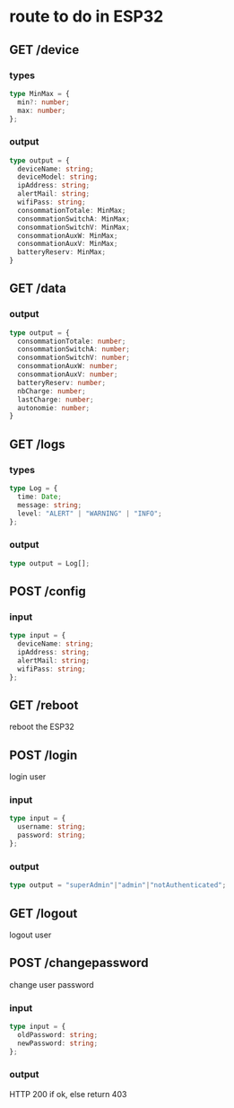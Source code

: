 # route to do in ESP32

## GET /device

### types
```typescript
type MinMax = {
  min?: number;
  max: number;
};
```

### output 
```typescript
type output = {
  deviceName: string;
  deviceModel: string;
  ipAddress: string;
  alertMail: string;
  wifiPass: string;
  consommationTotale: MinMax;
  consommationSwitchA: MinMax;
  consommationSwitchV: MinMax;
  consommationAuxW: MinMax;
  consommationAuxV: MinMax;
  batteryReserv: MinMax;
}
```

## GET /data

### output 
```typescript
type output = {
  consommationTotale: number;
  consommationSwitchA: number;
  consommationSwitchV: number;
  consommationAuxW: number;
  consommationAuxV: number;
  batteryReserv: number;
  nbCharge: number;
  lastCharge: number;
  autonomie: number;
}
```

## GET /logs

### types
```typescript
type Log = {
  time: Date;
  message: string;
  level: "ALERT" | "WARNING" | "INFO";
};
```

### output 
```typescript
type output = Log[];
```

## POST /config

### input 
```typescript
type input = {
  deviceName: string;
  ipAddress: string;
  alertMail: string;
  wifiPass: string;
};
```

## GET /reboot
reboot the ESP32

## POST /login
login user
### input 
```typescript
type input = {
  username: string;
  password: string;
};
```
### output 
```typescript
type output = "superAdmin"|"admin"|"notAuthenticated";
```

## GET /logout
logout user

## POST /changepassword
change user password
### input 
```typescript
type input = {
  oldPassword: string;
  newPassword: string;
};
```
### output 
HTTP 200 if ok, else return 403

